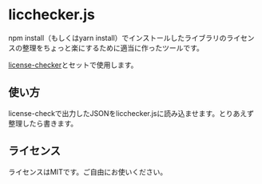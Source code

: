 licchecker.js
===
npm install（もしくはyarn install）でインストールしたライブラリのライセンスの整理をちょっと楽にするために適当に作ったツールです。

[license-checker](https://github.com/davglass/license-checker#readme)とセットで使用します。

使い方
---
license-checkで出力したJSONをlicchecker.jsに読み込ませます。とりあえず整理したら書きます。

ライセンス
---
ライセンスはMITです。ご自由にお使いください。